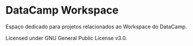 # DataCamp Workspace

Espaço dedicado para projetos relacionados ao Workspace do DataCamp.

Licensed under GNU General Public License v3.0.
